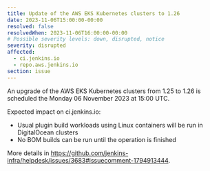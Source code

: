 ```yaml
---
title: Update of the AWS EKS Kubernetes clusters to 1.26
date: 2023-11-06T15:00:00-00:00
resolved: false
resolvedWhen: 2023-11-06T16:00:00-00:00
# Possible severity levels: down, disrupted, notice
severity: disrupted
affected:
  - ci.jenkins.io
  - repo.aws.jenkins.io
section: issue
---
```


<!--
[Final Message]
The operation finished successfully at 16:00 UTC.

[Initial Message] -->
An upgrade of the AWS EKS Kubernetes clusters from 1.25 to 1.26 is scheduled the Monday 06 November 2023 at 15:00 UTC.

Expected impact on ci.jenkins.io:

- Usual plugin build workloads using Linux containers will be run in DigitalOcean clusters
- No BOM builds can be run until the operation is finished

More details in <https://github.com/jenkins-infra/helpdesk/issues/3683#issuecomment-1794913444>.
